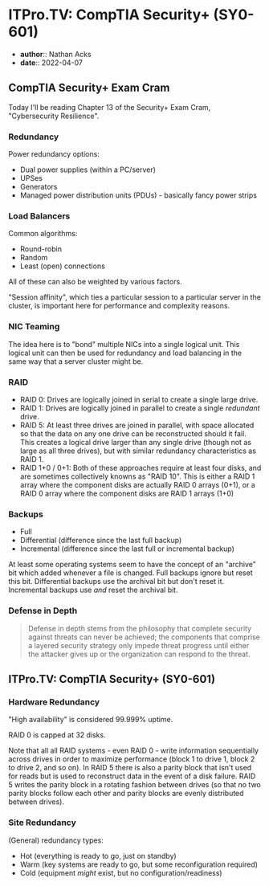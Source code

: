 # ITPro.TV: CompTIA Security+ (SY0-601)

* **author**:: Nathan Acks  
* **date**:: 2022-04-07

## CompTIA Security+ Exam Cram

Today I'll be reading Chapter 13 of the Security+ Exam Cram, "Cybersecurity Resilience".

### Redundancy

Power redundancy options:

* Dual power supplies (within a PC/server)
* UPSes
* Generators
* Managed power distribution units (PDUs) - basically fancy power strips

### Load Balancers

Common algorithms:

* Round-robin
* Random
* Least (open) connections

All of these can also be weighted by various factors.

"Session affinity", which ties a particular session to a particular server in the cluster, is important here for performance and complexity reasons.

### NIC Teaming

The idea here is to "bond" multiple NICs into a single logical unit. This logical unit can then be used for redundancy and load balancing in the same way that a server cluster might be.

### RAID

* RAID 0: Drives are logically joined in serial to create a single large drive.
* RAID 1: Drives are logically joined in parallel to create a single *redundant* drive.
* RAID 5: At least three drives are joined in parallel, with space allocated so that the data on any one drive can be reconstructed should it fail. This creates a logical drive larger than any single drive (though not as large as all three drives), but with similar redundancy characteristics as RAID 1.
* RAID 1+0 / 0+1: Both of these approaches require at least four disks, and are sometimes collectively knowns as "RAID 10". This is either a RAID 1 array where the component disks are actually RAID 0 arrays (0+1), or a RAID 0 array where the component disks are RAID 1 arrays (1+0)

### Backups

* Full
* Differential (difference since the last full backup)
* Incremental (difference since the last full or incremental backup)

At least some operating systems seem to have the concept of an "archive" bit which added whenever a file is changed. Full backups ignore but reset this bit. Differential backups use the archival bit but don't reset it. Incremental backups use *and* reset the archival bit.

### Defense in Depth

> Defense in depth stems from the philosophy that complete security against threats can never be achieved; the components that comprise a layered security strategy only impede threat progress until either the attacker gives up or the organization can respond to the threat.

## ITPro.TV: CompTIA Security+ (SY0-601)

### Hardware Redundancy

"High availability" is considered 99.999% uptime.

RAID 0 is capped at 32 disks.

Note that all all RAID systems - even RAID 0 - write information sequentially across drives in order to maximize performance (block 1 to drive 1, block 2 to drive 2, and so on). In RAID 5 there is also a parity block that isn't used for reads but is used to reconstruct data in the event of a disk failure. RAID 5 writes the parity block in a rotating fashion between drives (so that no two parity blocks follow each other and parity blocks are evenly distributed between drives).

### Site Redundancy

(General) redundancy types:

* Hot (everything is ready to go, just on standby)
* Warm (key systems are ready to go, but some reconfiguration required)
* Cold (equipment *might* exist, but no configuration/readiness)
